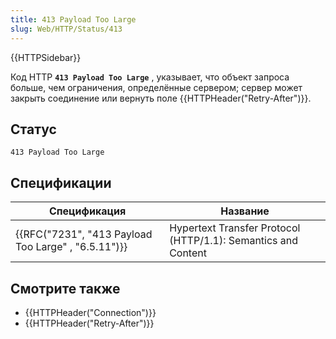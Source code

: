 ```yaml
---
title: 413 Payload Too Large
slug: Web/HTTP/Status/413
---
```


{{HTTPSidebar}}

Код HTTP **`413 Payload Too Large`** , указывает, что объект запроса больше, чем ограничения, определённые сервером; сервер может закрыть соединение или вернуть поле {{HTTPHeader("Retry-After")}}.

## Статус

```
413 Payload Too Large
```

## Спецификации

| Спецификация                                                         | Название                                                      |
| -------------------------------------------------------------------- | ------------------------------------------------------------- |
| {{RFC("7231", "413 Payload Too Large" , "6.5.11")}} | Hypertext Transfer Protocol (HTTP/1.1): Semantics and Content |

## Смотрите также

- {{HTTPHeader("Connection")}}
- {{HTTPHeader("Retry-After")}}

